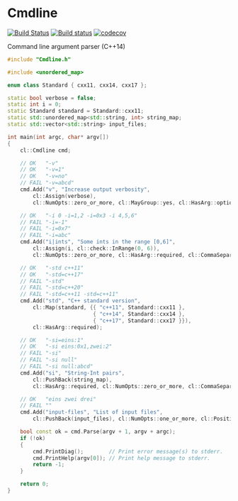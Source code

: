 # Cmdline

[![Build Status](https://travis-ci.org/abolz/CmdLine2.svg?branch=master)](https://travis-ci.org/abolz/CmdLine2)
[![Build status](https://ci.appveyor.com/api/projects/status/4sgf2oay90gxbc06/branch/master?svg=true)](https://ci.appveyor.com/project/abolz/cmdline2/branch/master)
[![codecov](https://codecov.io/gh/abolz/CmdLine2/branch/master/graph/badge.svg)](https://codecov.io/gh/abolz/CmdLine2)

Command line argument parser (C++14)

```c++
#include "Cmdline.h"

#include <unordered_map>

enum class Standard { cxx11, cxx14, cxx17 };

static bool verbose = false;
static int i = 0;
static Standard standard = Standard::cxx11;
static std::unordered_map<std::string, int> string_map;
static std::vector<std::string> input_files;

int main(int argc, char* argv[])
{
    cl::Cmdline cmd;

    // OK   "-v"
    // OK   "-v=1"
    // OK   "-v=no"
    // FAIL "-v=abcd"
    cmd.Add("v", "Increase output verbosity",
        cl::Assign(verbose),
        cl::NumOpts::zero_or_more, cl::MayGroup::yes, cl::HasArg::optional);

    // OK   "-i 0 -i=1,2 -i=0x3 -i 4,5,6"
    // FAIL "-i=-1"
    // FAIL "-i=0x7"
    // FAIL "-i=abc"
    cmd.Add("i|ints", "Some ints in the range [0,6]",
        cl::Assign(i, cl::check::InRange(0, 6)),
        cl::NumOpts::zero_or_more, cl::HasArg::required, cl::CommaSeparated::yes);

    // OK   "-std c++11"
    // OK   "-std=c++17"
    // FAIL "-std"
    // FAIL "-std=c++20"
    // FAIL "-std=c++11 -std=c++11"
    cmd.Add("std", "C++ standard version",
        cl::Map(standard, {{ "c++11", Standard::cxx11 },
                           { "c++14", Standard::cxx14 },
                           { "c++17", Standard::cxx17 }}),
        cl::HasArg::required);

    // OK   "-si=eins:1"
    // OK   "-si eins:0x1,zwei:2"
    // FAIL "-si"
    // FAIL "-si null"
    // FAIL "-si null:abcd"
    cmd.Add("si", "String-Int pairs",
        cl::PushBack(string_map),
        cl::HasArg::required, cl::NumOpts::zero_or_more, cl::CommaSeparated::yes);

    // OK   "eins zwei drei"
    // FAIL ""
    cmd.Add("input-files", "List of input files",
        cl::PushBack(input_files), cl::NumOpts::one_or_more, cl::Positional::yes);

    bool const ok = cmd.Parse(argv + 1, argv + argc);
    if (!ok)
    {
        cmd.PrintDiag();        // Print error message(s) to stderr.
        cmd.PrintHelp(argv[0]); // Print help message to stderr.
        return -1;
    }

    return 0;
}
```
